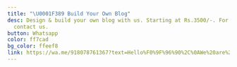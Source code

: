 ```yaml
---
title: "\U0001F389 Build Your Own Blog"
desc: Design & build your own blog with us. Starting at Rs.3500/-. For more info and Pricing Plans
  contact us.
button: Whatsapp
color: ff7cad
bg_color: ffeef8
link: https://wa.me/918078761367?text=Hello%F0%9F%96%90%2C%0AWe%20are%20intrested%20in%20your%20%2ABuild%20a%20blog%2A%20programme.%20%0APlease%20share%20your%20%2APricing%20Plans%2A.%0AThank%20You%F0%9F%92%96%21
---
```


